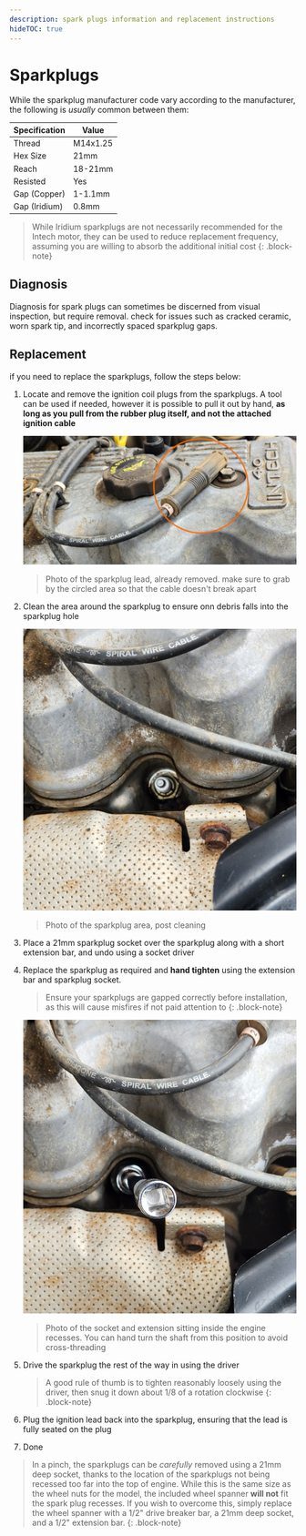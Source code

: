 ```yaml
---
description: spark plugs information and replacement instructions
hideTOC: true
---
```


# Sparkplugs
While the sparkplug manufacturer code vary according to the manufacturer, the following is *usually* common between them:

| Specification | Value |
| --- | --- |
| Thread | M14x1.25 |
| Hex Size | 21mm |
| Reach | 18-21mm |
| Resisted | Yes |
| Gap (Copper) | 1-1.1mm |
| Gap (Iridium) | 0.8mm |

> While Iridium sparkplugs are not necessarily recommended for the Intech motor, they can be used to reduce replacement frequency, assuming you are willing to absorb the additional initial cost
{: .block-note}

## Diagnosis

Diagnosis for spark plugs can sometimes be discerned from visual inspection, but require removal. check for issues such as cracked ceramic, worn spark tip, and incorrectly spaced sparkplug gaps.

## Replacement

if you need to replace the sparkplugs, follow the steps below:

1. Locate and remove the ignition coil plugs from the sparkplugs. A tool can be used if needed, however it is possible to pull it out by hand, **as long as you pull from the rubber plug itself, and not the attached ignition cable**

    ![sparkplug leads](./spark-plug-lead.jpg)

    > Photo of the sparkplug lead, already removed. make sure to grab by the circled area so that the cable doesn't break apart

1. Clean the area around the sparkplug to ensure onn debris falls into the sparkplug hole

    ![sparkplug area](./spark-plug-area.jpg)

    > Photo of the sparkplug area, post cleaning

1. Place a 21mm sparkplug socket over the sparkplug along with a short extension bar, and undo using a socket driver

1. Replace the sparkplug as required and **hand tighten** using the extension bar and sparkplug socket.

    > Ensure your sparkplugs are gapped correctly before installation, as this will cause misfires if not paid attention to
    {: .block-note}

    ![sparkplug tightening](./hand-tighen-spark.jpg)

    > Photo of the socket and extension sitting inside the engine recesses. You can hand turn the shaft from this position to avoid cross-threading

1. Drive the sparkplug the rest of the way in using the driver

    > A good rule of thumb is to tighten reasonably loosely using the driver, then snug it down about 1/8 of a rotation clockwise
    {: .block-note}

1. Plug the ignition lead back into the sparkplug, ensuring that the lead is fully seated on the plug
1. Done


> In a pinch, the sparkplugs can be *carefully* removed using a 21mm deep socket, thanks to the location of the sparkplugs not being recessed too far into the top of engine. While this is the same size as the wheel nuts for the model, the included wheel spanner **will not** fit the spark plug recesses. If you wish to overcome this, simply replace the wheel spanner with a 1/2" drive breaker bar, a 21mm deep socket, and a 1/2" extension bar.
{: .block-note}